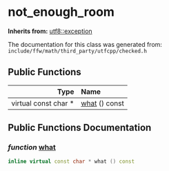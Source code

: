 not_enough_room
===================================


**Inherits from:** [utf8::exception](utf8_exception.html)

The documentation for this class was generated from: `include/ffw/math/third_party/utfcpp/checked.h`



## Public Functions

| Type | Name |
| -------: | :------- |
|  virtual const char * | [what](#aa0de0b8) () const  |


## Public Functions Documentation

### _function_ <a id="aa0de0b8" href="#aa0de0b8">what</a>

```cpp
inline virtual const char * what () const 
```





